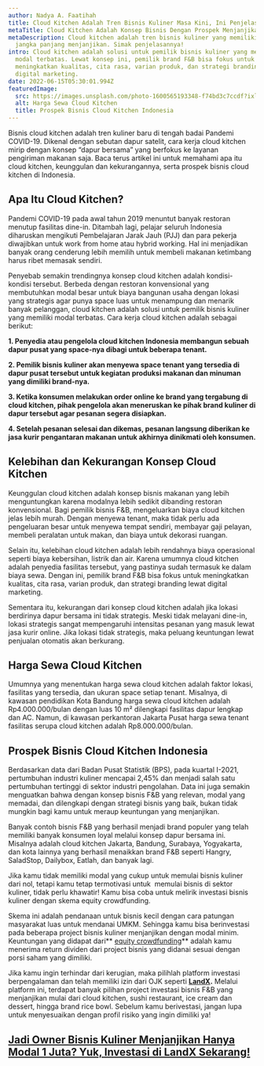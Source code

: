 ```yaml
---
author: Nadya A. Faatihah
title: Cloud Kitchen Adalah Tren Bisnis Kuliner Masa Kini, Ini Penjelasannya!
metaTitle: Cloud Kitchen Adalah Konsep Bisnis Dengan Prospek Menjanjikan
metaDescription: Cloud kitchen adalah tren bisnis kuliner yang memiliki prospek
  jangka panjang menjanjikan. Simak penjelasannya!
intro: Cloud kitchen adalah solusi untuk pemilik bisnis kuliner yang memiliki
  modal terbatas. Lewat konsep ini, pemilik brand F&B bisa fokus untuk
  meningkatkan kualitas, cita rasa, varian produk, dan strategi branding lewat
  digital marketing.
date: 2022-06-15T05:30:01.994Z
featuredImage:
  src: https://images.unsplash.com/photo-1600565193348-f74bd3c7ccdf?ixlib=rb-1.2.1&ixid=MnwxMjA3fDB8MHxwaG90by1wYWdlfHx8fGVufDB8fHx8&auto=format&fit=crop&w=870&q=80
  alt: Harga Sewa Cloud Kitchen
  title: Prospek Bisnis Cloud Kitchen Indonesia
---
```

<!--StartFragment-->

Bisnis cloud kitchen adalah tren kuliner baru di tengah badai Pandemi COVID-19. Dikenal dengan sebutan dapur satelit, cara kerja cloud kitchen mirip dengan konsep “dapur bersama” yang berfokus ke layanan pengiriman makanan saja. Baca terus artikel ini untuk memahami apa itu cloud kitchen, keunggulan dan kekurangannya, serta prospek bisnis cloud kitchen di Indonesia.

## Apa Itu Cloud Kitchen?

Pandemi COVID-19 pada awal tahun 2019 menuntut banyak restoran menutup fasilitas dine-in. Ditambah lagi, pelajar seluruh Indonesia diharuskan mengikuti Pembelajaran Jarak Jauh (PJJ) dan para pekerja diwajibkan untuk work from home atau hybrid working. Hal ini menjadikan banyak orang cenderung lebih memilih untuk membeli makanan ketimbang harus ribet memasak sendiri. 



Penyebab semakin trendingnya konsep cloud kitchen adalah kondisi-kondisi tersebut. Berbeda dengan restoran konvensional yang membutuhkan modal besar untuk biaya bangunan usaha dengan lokasi yang strategis agar punya space luas untuk menampung dan menarik banyak pelanggan, cloud kitchen adalah solusi untuk pemilik bisnis kuliner yang memiliki modal terbatas. Cara kerja cloud kitchen adalah sebagai berikut:



**1. Penyedia atau pengelola cloud kitchen Indonesia membangun sebuah dapur pusat yang space-nya dibagi untuk beberapa tenant.**

**2. Pemilik bisnis kuliner akan menyewa space tenant yang tersedia di dapur pusat tersebut untuk kegiatan produksi makanan dan minuman yang dimiliki brand-nya.**

**3. Ketika konsumen melakukan order online ke brand yang tergabung di cloud kitchen, pihak pengelola akan meneruskan ke pihak brand kuliner di dapur tersebut agar pesanan segera disiapkan.**

**4. Setelah pesanan selesai dan dikemas, pesanan langsung diberikan ke jasa kurir pengantaran makanan untuk akhirnya dinikmati oleh konsumen.**



## Kelebihan dan Kekurangan Konsep Cloud Kitchen



Keunggulan cloud kitchen adalah konsep bisnis makanan yang lebih menguntungkan karena modalnya lebih sedikit dibanding restoran konvensional. Bagi pemilik bisnis F&B, mengeluarkan biaya cloud kitchen jelas lebih murah. Dengan menyewa tenant, maka tidak perlu ada pengeluaran besar untuk menyewa tempat sendiri, membayar gaji pelayan, membeli peralatan untuk makan, dan biaya untuk dekorasi ruangan.



Selain itu, kelebihan cloud kitchen adalah lebih rendahnya biaya operasional seperti biaya kebersihan, listrik dan air. Karena umumnya cloud kitchen adalah penyedia fasilitas tersebut, yang pastinya sudah termasuk ke dalam biaya sewa. Dengan ini, pemilik brand F&B bisa fokus untuk meningkatkan kualitas, cita rasa, varian produk, dan strategi branding lewat digital marketing.



Sementara itu, kekurangan dari konsep cloud kitchen adalah jika lokasi berdirinya dapur bersama ini tidak strategis. Meski tidak melayani dine-in, lokasi strategis sangat mempengaruhi intensitas pesanan yang masuk lewat jasa kurir online. Jika lokasi tidak strategis, maka peluang keuntungan lewat penjualan otomatis akan berkurang.



## Harga Sewa Cloud Kitchen 

Umumnya yang menentukan harga sewa cloud kitchen adalah faktor lokasi, fasilitas yang tersedia, dan ukuran space setiap tenant. Misalnya, di kawasan pendidikan Kota Bandung harga sewa cloud kitchen adalah Rp4.000.000/bulan dengan luas 10 m² dilengkapi fasilitas dapur lengkap dan AC. Namun, di kawasan perkantoran Jakarta Pusat harga sewa tenant fasilitas serupa cloud kitchen adalah Rp8.000.000/bulan.

## Prospek Bisnis Cloud Kitchen Indonesia



Berdasarkan data dari Badan Pusat Statistik (BPS), pada kuartal I-2021, pertumbuhan industri kuliner mencapai 2,45% dan menjadi salah satu pertumbuhan tertinggi di sektor industri pengolahan. Data ini juga semakin menguatkan bahwa dengan konsep bisnis F&B yang relevan, modal yang memadai, dan dilengkapi dengan strategi bisnis yang baik, bukan tidak mungkin bagi kamu untuk meraup keuntungan yang menjanjikan.



Banyak contoh bisnis F&B yang berhasil menjadi brand populer yang telah memiliki banyak konsumen loyal melalui konsep dapur bersama ini. Misalnya adalah cloud kitchen Jakarta, Bandung, Surabaya, Yogyakarta, dan kota lainnya yang berhasil menaikkan brand F&B seperti Hangry, SaladStop, Dailybox, Eatlah, dan banyak lagi. 

Jika kamu tidak memiliki modal yang cukup untuk memulai bisnis kuliner dari nol, tetapi kamu tetap termotivasi untuk  memulai bisnis di sektor kuliner, tidak perlu khawatir! Kamu bisa coba untuk melirik investasi bisnis kuliner dengan skema equity crowdfunding.



Skema ini adalah pendanaan untuk bisnis kecil dengan cara patungan masyarakat luas untuk mendanai UMKM. Sehingga kamu bisa berinvestasi pada beberapa project bisnis kuliner menjanjikan dengan modal minim. Keuntungan yang didapat dari** [equity crowdfunding](https://www.landx.id/)** adalah kamu menerima return dividen dari project bisnis yang didanai sesuai dengan porsi saham yang dimiliki. 



Jika kamu ingin terhindar dari kerugian, maka pilihlah platform investasi berpengalaman dan telah memiliki izin dari OJK seperti **[LandX](https://landx.id/).** Melalui platform ini, terdapat banyak pilihan project investasi bisnis F&B yang menjanjikan mulai dari cloud kitchen, sushi restaurant, ice cream dan dessert, hingga brand rice bowl. Sebelum kamu berivestasi, jangan lupa untuk menyesuaikan dengan profil risiko yang ingin dimiliki ya!



## [Jadi Owner Bisnis Kuliner Menjanjikan Hanya Modal 1 Juta? Yuk, Investasi di LandX Sekarang!](https://landx.id/project/?utm_source=Blog&utm_medium=organic+keyword&utm_campaign=blog&utm_id=Blog)

<!--EndFragment-->